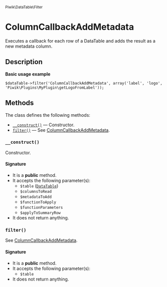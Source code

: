 <small>Piwik\DataTable\Filter</small>

ColumnCallbackAddMetadata
=========================

Executes a callback for each row of a DataTable and adds the result as a new metadata column.

Description
-----------

**Basic usage example**

    $dataTable->filter('ColumnCallbackAddMetadata', array('label', 'logo', 'Piwik\Plugins\MyPlugin\getLogoFromLabel'));


Methods
-------

The class defines the following methods:

- [`__construct()`](#__construct) &mdash; Constructor.
- [`filter()`](#filter) &mdash; See [ColumnCallbackAddMetadata](#).

<a name="__construct" id="__construct"></a>
### `__construct()`

Constructor.

#### Signature

- It is a **public** method.
- It accepts the following parameter(s):
    - `$table` ([`DataTable`](../../../Piwik/DataTable.md))
    - `$columnsToRead`
    - `$metadataToAdd`
    - `$functionToApply`
    - `$functionParameters`
    - `$applyToSummaryRow`
- It does not return anything.

<a name="filter" id="filter"></a>
### `filter()`

See [ColumnCallbackAddMetadata](#).

#### Signature

- It is a **public** method.
- It accepts the following parameter(s):
    - `$table`
- It does not return anything.

